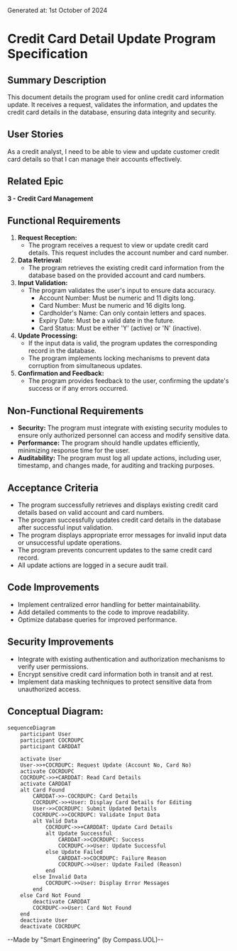 Generated at: 1st October of 2024

# Credit Card Detail Update Program Specification

## Summary Description

This document details the program used for online credit card information update. It receives a request, validates the information, and updates the credit card details in the database, ensuring data integrity and security.

## User Stories

As a credit analyst, I need to be able to view and update customer credit card details so that I can manage their accounts effectively.

## Related Epic

**3 - Credit Card Management**

## Functional Requirements

1. **Request Reception:**
   - The program receives a request to view or update credit card details. This request includes the account number and card number.
2. **Data Retrieval:**
   - The program retrieves the existing credit card information from the database based on the provided account and card numbers.
3. **Input Validation:**
   - The program validates the user's input to ensure data accuracy.
     - Account Number: Must be numeric and 11 digits long.
     - Card Number: Must be numeric and 16 digits long.
     - Cardholder's Name: Can only contain letters and spaces.
     - Expiry Date: Must be a valid date in the future.
     - Card Status: Must be either 'Y' (active) or 'N' (inactive).
4. **Update Processing:**
   - If the input data is valid, the program updates the corresponding record in the database.
   - The program implements locking mechanisms to prevent data corruption from simultaneous updates.
5. **Confirmation and Feedback:**
   - The program provides feedback to the user, confirming the update's success or if any errors occurred.

## Non-Functional Requirements

- **Security:** The program must integrate with existing security modules to ensure only authorized personnel can access and modify sensitive data.
- **Performance:** The program should handle updates efficiently, minimizing response time for the user.
- **Auditability:** The program must log all update actions, including user, timestamp, and changes made, for auditing and tracking purposes.

## Acceptance Criteria

- The program successfully retrieves and displays existing credit card details based on valid account and card numbers.
- The program successfully updates credit card details in the database after successful input validation.
- The program displays appropriate error messages for invalid input data or unsuccessful update operations.
- The program prevents concurrent updates to the same credit card record.
- All update actions are logged in a secure audit trail.

## Code Improvements

- Implement centralized error handling for better maintainability.
- Add detailed comments to the code to improve readability.
- Optimize database queries for improved performance.

## Security Improvements

- Integrate with existing authentication and authorization mechanisms to verify user permissions.
- Encrypt sensitive credit card information both in transit and at rest.
- Implement data masking techniques to protect sensitive data from unauthorized access.

## Conceptual Diagram:

```mermaid
sequenceDiagram
    participant User
    participant COCRDUPC
    participant CARDDAT

    activate User
    User->>+COCRDUPC: Request Update (Account No, Card No)
    activate COCRDUPC
    COCRDUPC->>+CARDDAT: Read Card Details
    activate CARDDAT
    alt Card Found
        CARDDAT->>-COCRDUPC: Card Details
        COCRDUPC->>+User: Display Card Details for Editing
        User->>COCRDUPC: Submit Updated Details
        COCRDUPC->>COCRDUPC: Validate Input Data
        alt Valid Data
            COCRDUPC->>+CARDDAT: Update Card Details
            alt Update Successful
                CARDDAT->>COCRDUPC: Success
                COCRDUPC->>User: Update Successful
            else Update Failed
                CARDDAT->>COCRDUPC: Failure Reason
                COCRDUPC->>User: Update Failed (Reason)
            end
        else Invalid Data
            COCRDUPC->>User: Display Error Messages
        end
    else Card Not Found
        deactivate CARDDAT
        COCRDUPC->>User: Card Not Found
    end
    deactivate User
    deactivate COCRDUPC
```

--Made by "Smart Engineering" (by Compass.UOL)--